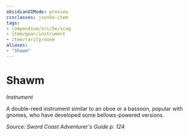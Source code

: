 ```yaml
---
obsidianUIMode: preview
cssclasses: json5e-item
tags:
- compendium/src/5e/scag
- item/gear/instrument
- item/rarity/none
aliases: 
- "Shawm"
---
```

# Shawm
*Instrument*  


A double-reed instrument similar to an oboe or a bassoon, popular with gnomes, who have developed some bellows-powered versions.

*Source: Sword Coast Adventurer's Guide p. 124*